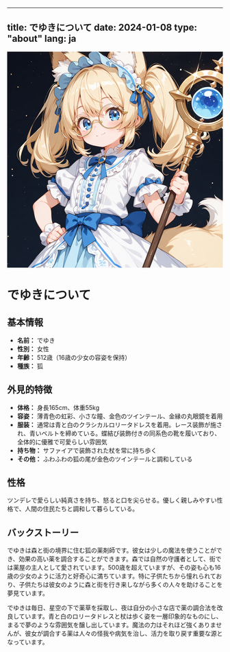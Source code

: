 
---
title: でゆきについて
date: 2024-01-08
type: "about"
lang: ja
---

<link rel="stylesheet" href="/css/custom.css">

<div style="text-align: center;">
    <img src="../../images/oc.jpg" alt="でゆき" class="profile-avatar">
</div>

# でゆきについて

## 基本情報

- **名前：** でゆき
- **性別：** 女性
- **年齢：** 512歳（16歳の少女の容姿を保持）
- **種族：** 狐

## 外見的特徴

- **体格：** 身長165cm、体重55kg
- **容姿：** 薄青色の虹彩、小さな瞳、金色のツインテール、金縁の丸眼鏡を着用
- **服装：** 通常は青と白のクラシカルロリータドレスを着用。レース装飾が施され、青いベルトを締めている。蝶結び装飾付きの同系色の靴を履いており、全体的に優雅で可愛らしい雰囲気
- **持ち物：** サファイアで装飾された杖を常に持ち歩く
- **その他：** ふわふわの狐の尾が金色のツインテールと調和している

## 性格

ツンデレで愛らしい純真さを持ち、怒ると口を尖らせる。優しく親しみやすい性格で、人間の住民たちと調和して暮らしている。

## バックストーリー

でゆきは森と街の境界に住む狐の薬剤師です。彼女は少しの魔法を使うことができ、効果の高い薬を調合することができます。森では自然の守護者として、街では薬屋の主人として愛されています。500歳を超えていますが、その姿も心も16歳の少女のように活力と好奇心に満ちています。特に子供たちから憧れられており、子供たちは彼女のように森と街を行き来しながら多くの人々を助けることを夢見ています。

でゆきは毎日、星空の下で薬草を採取し、夜は自分の小さな店で薬の調合法を改良しています。青と白のロリータドレスと杖は歩く姿を一層印象的なものにし、まるで夢のような雰囲気を醸し出しています。魔法の力はそれほど強くありませんが、彼女が調合する薬は人々の怪我や病気を治し、活力を取り戻す重要な源となっています。